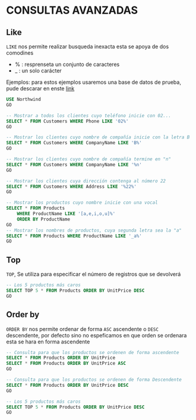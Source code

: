 # CONSULTAS AVANZADAS

##  Like
`LIKE` nos permite realizar busqueda inexacta esta se apoya de dos comodines
- % : resprenseta un conjunto  de caracteres
- _ : un solo carácter

Ejemplos: para estos ejemplos usaremos una base de datos de prueba, pude descarar en enste [link](https://github.com/andresWeitzel/Base-de-datos-SQL-Northwind)

```sql
USE Northwind
GO

-- Mostrar a todos los clientes cuyo teléfono inicie con 02...
SELECT * FROM Customers WHERE Phone LIKE '02%'
GO

-- Mostrar los clientes cuyo nombre de compañía inicie con la letra B
SELECT * FROM Customers WHERE CompanyName LIKE 'B%'
GO

-- Mostrar los clientes cuyo nombre de compañía termine en "n"
SELECT * FROM Customers WHERE CompanyName LIKE '%n'
GO

-- Mostrar los clientes cuya dirección contenga al número 22 
SELECT * FROM Customers WHERE Address LIKE '%22%'
GO

-- Mostrar los productos cuyo nombre inicie con una vocal
SELECT * FROM Products
	WHERE ProductName LIKE '[a,e,i,o,u]%'
	ORDER BY ProductName
GO
-- Mostrar los nombres de productos, cuya segunda letra sea la "a"
SELECT * FROM Products WHERE ProductName LIKE '_a%'
GO
```

## Top
`TOP`, Se utiliza para especificar el número de registros que se devolverá
```sql
-- Los 5 productos más caros
SELECT TOP 5 * FROM Products ORDER BY UnitPrice DESC
GO
```

## Order by
`ORDER BY` nos permite ordenar de forma `ASC` ascendente o `DESC` descendente, por defecto sino no espeficamos en que orden se ordenara esta se hara en forma ascendente

```sql
-- Consulta para que los productos se ordenen de forma ascendente
SELECT * FROM Products ORDER BY UnitPrice
SELECT * FROM Products ORDER BY UnitPrice ASC
GO

-- Consulta para que los productos se ordenen de forma Descendente
SELECT * FROM Products ORDER BY UnitPrice DESC
GO

-- Los 5 productos más caros
SELECT TOP 5 * FROM Products ORDER BY UnitPrice DESC
GO
```